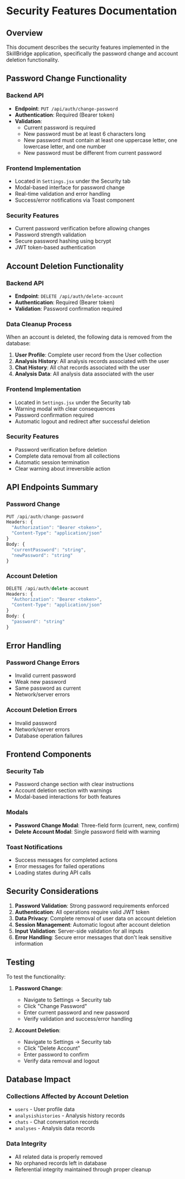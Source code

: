 # Security Features Documentation

## Overview
This document describes the security features implemented in the SkillBridge application, specifically the password change and account deletion functionality.

## Password Change Functionality

### Backend API
- **Endpoint**: `PUT /api/auth/change-password`
- **Authentication**: Required (Bearer token)
- **Validation**: 
  - Current password is required
  - New password must be at least 6 characters long
  - New password must contain at least one uppercase letter, one lowercase letter, and one number
  - New password must be different from current password

### Frontend Implementation
- Located in `Settings.jsx` under the Security tab
- Modal-based interface for password change
- Real-time validation and error handling
- Success/error notifications via Toast component

### Security Features
- Current password verification before allowing changes
- Password strength validation
- Secure password hashing using bcrypt
- JWT token-based authentication

## Account Deletion Functionality

### Backend API
- **Endpoint**: `DELETE /api/auth/delete-account`
- **Authentication**: Required (Bearer token)
- **Validation**: Password confirmation required

### Data Cleanup Process
When an account is deleted, the following data is removed from the database:
1. **User Profile**: Complete user record from the User collection
2. **Analysis History**: All analysis records associated with the user
3. **Chat History**: All chat records associated with the user
4. **Analysis Data**: All analysis data associated with the user

### Frontend Implementation
- Located in `Settings.jsx` under the Security tab
- Warning modal with clear consequences
- Password confirmation required
- Automatic logout and redirect after successful deletion

### Security Features
- Password verification before deletion
- Complete data removal from all collections
- Automatic session termination
- Clear warning about irreversible action

## API Endpoints Summary

### Password Change
```javascript
PUT /api/auth/change-password
Headers: {
  "Authorization": "Bearer <token>",
  "Content-Type": "application/json"
}
Body: {
  "currentPassword": "string",
  "newPassword": "string"
}
```

### Account Deletion
```javascript
DELETE /api/auth/delete-account
Headers: {
  "Authorization": "Bearer <token>",
  "Content-Type": "application/json"
}
Body: {
  "password": "string"
}
```

## Error Handling

### Password Change Errors
- Invalid current password
- Weak new password
- Same password as current
- Network/server errors

### Account Deletion Errors
- Invalid password
- Network/server errors
- Database operation failures

## Frontend Components

### Security Tab
- Password change section with clear instructions
- Account deletion section with warnings
- Modal-based interactions for both features

### Modals
- **Password Change Modal**: Three-field form (current, new, confirm)
- **Delete Account Modal**: Single password field with warning

### Toast Notifications
- Success messages for completed actions
- Error messages for failed operations
- Loading states during API calls

## Security Considerations

1. **Password Validation**: Strong password requirements enforced
2. **Authentication**: All operations require valid JWT token
3. **Data Privacy**: Complete removal of user data on account deletion
4. **Session Management**: Automatic logout after account deletion
5. **Input Validation**: Server-side validation for all inputs
6. **Error Handling**: Secure error messages that don't leak sensitive information

## Testing

To test the functionality:

1. **Password Change**:
   - Navigate to Settings → Security tab
   - Click "Change Password"
   - Enter current password and new password
   - Verify validation and success/error handling

2. **Account Deletion**:
   - Navigate to Settings → Security tab
   - Click "Delete Account"
   - Enter password to confirm
   - Verify data removal and logout

## Database Impact

### Collections Affected by Account Deletion
- `users` - User profile data
- `analysishistories` - Analysis history records
- `chats` - Chat conversation records
- `analyses` - Analysis data records

### Data Integrity
- All related data is properly removed
- No orphaned records left in database
- Referential integrity maintained through proper cleanup 